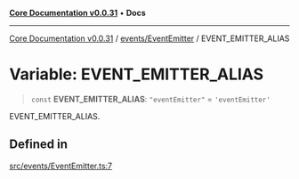 [**Core Documentation v0.0.31**](../../../README.md) • **Docs**

***

[Core Documentation v0.0.31](../../../modules.md) / [events/EventEmitter](../README.md) / EVENT\_EMITTER\_ALIAS

# Variable: EVENT\_EMITTER\_ALIAS

> `const` **EVENT\_EMITTER\_ALIAS**: `"eventEmitter"` = `'eventEmitter'`

EVENT_EMITTER_ALIAS.

## Defined in

[src/events/EventEmitter.ts:7](https://github.com/stonemjs/core/blob/063868c8035bce8a9a9b73263c757aec9b0c12c8/src/events/EventEmitter.ts#L7)
